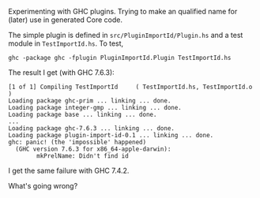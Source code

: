 Experimenting with GHC plugins.
Trying to make an qualified name for (later) use in generated Core code.

The simple plugin is defined in `src/PluginImportId/Plugin.hs` and a test module in `TestImportId.hs`.
To test,

    ghc -package ghc -fplugin PluginImportId.Plugin TestImportId.hs

The result I get (with GHC 7.6.3):

    [1 of 1] Compiling TestImportId     ( TestImportId.hs, TestImportId.o )
    Loading package ghc-prim ... linking ... done.
    Loading package integer-gmp ... linking ... done.
    Loading package base ... linking ... done.
    ...
    Loading package ghc-7.6.3 ... linking ... done.
    Loading package plugin-import-id-0.1 ... linking ... done.
    ghc: panic! (the 'impossible' happened)
      (GHC version 7.6.3 for x86_64-apple-darwin):
            mkPrelName: Didn't find id

I get the same failure with GHC 7.4.2.

What's going wrong?
